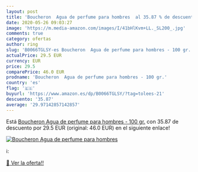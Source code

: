 ```yaml
---
layout: post
title: 'Boucheron  Agua de perfume para hombres  al 35.87 % de descuento'
date: 2020-05-26 09:03:27
image: 'https://m.media-amazon.com/images/I/41bHlKvm+LL._SL200_.jpg'
comments: true
category: ofertas
author: ring
slug: 'B0066TGLSY-es Boucheron  Agua de perfume para hombres - 100 gr.'
actualPrice: 29.5 EUR
currency: EUR
price: 29.5
comparePrice: 46.0 EUR
prodname: 'Boucheron  Agua de perfume para hombres - 100 gr.'
country: 'es'
flag: '🇪🇸'
buyurl: 'https://www.amazon.es/dp/B0066TGLSY/?tag=tolees-21'
descuento: '35.87'
average: '29.97142857142857'
---
```


Está [Boucheron  Agua de perfume para hombres - 100 gr.](https://www.amazon.es/dp/B0066TGLSY/?tag=tolees-21) con 35.87 de descuento por 29.5 EUR (original: 46.0 EUR) en el siguiente enlace!

[![Boucheron  Agua de perfume para hombres ](https://m.media-amazon.com/images/I/41bHlKvm+LL._SL200_.jpg)](https://www.amazon.es/dp/B0066TGLSY/?tag=tolees-21)

ℹ️:


[🛒 Ver la oferta!!](https://www.amazon.es/dp/B0066TGLSY/?tag=tolees-21)
